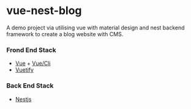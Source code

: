 # vue-nest-blog
A demo project via utilising vue with material design and nest backend framework to create a blog website with CMS.

### Frond End Stack
  - [Vue] + [Vue/Cli]
  - [Vuetify]

### Back End Stack
  - [Nestjs]
  
[Vue]: https://vuejs.org/
[Vue/Cli]: https://github.com/vuejs/vue-cli
[Vuetify]: https://vuetifyjs.com/en/
[Nestjs]: https://docs.nestjs.com/
